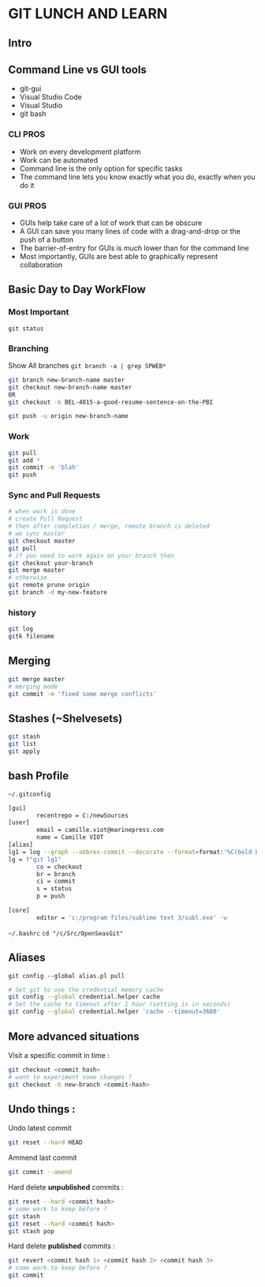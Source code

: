 
# GIT LUNCH AND LEARN

## Intro

## Command Line vs GUI tools

* git-gui
* Visual Studio Code
* Visual Studio
* git bash

### CLI PROS

* Work on every development platform
* Work can be automated
* Command line is the only option for specific tasks
* The command line lets you know exactly what you do, exactly when you do it

### GUI PROS

* GUIs help take care of a lot of work that can be obscure
* A GUI can save you many lines of code with a drag-and-drop or the push of a button
* The barrier-of-entry for GUIs is much lower than for the command line
* Most importantly, GUIs are best able to graphically represent collaboration

## Basic Day to Day WorkFlow

### Most Important

``git status``

### Branching

Show All branches ``git branch -a | grep SPWEB*``

``` sh
git branch new-branch-name master
git checkout new-branch-name master
OR
git checkout -b BEL-4015-a-good-resume-sentence-on-the-PBI
```

``` sh
git push -u origin new-branch-name
```

### Work

``` sh
git pull
git add *
git commit -m 'blah'
git push
```

### Sync and Pull Requests

``` bash
# when work is done
# create Pull Request
# then after completion / merge, remote branch is deleted
# we sync master
git checkout master
git pull
# if you need to work again on your branch then
git checkout your-branch
git merge master
# otherwise
git remote prune origin
git branch -d my-new-feature
```

### history

``` sh
git log
gitk filename
```

## Merging

``` sh
git merge master
# merging mode
git commit -m 'fixed some merge conflicts'
```

## Stashes (~Shelvesets)

``` sh
git stash
git list
git apply
```

## bash Profile

``~/.gitconfig``

``` sh
[gui]
        recentrepo = C:/newSources
[user]
        email = camille.viot@marinepress.com
        name = Camille VIOT
[alias]
lg1 = log --graph --abbrev-commit --decorate --format=format:'%C(bold blue)%h%C(reset) - %C(bold green)(%ar)%C(reset) %C(white)%s%C(reset) %C(dim white)- %an%C(reset)%C(bold yellow)%d%C(reset)' --all
lg = !"git lg1"
        co = checkout
        br = branch
        ci = commit
        s = status
        p = push

[core]
        editor = 'c:/program files/sublime text 3/subl.exe' -w
```

``~/.bashrc``
``cd "/c/Src/OpenSeasGit"``

## Aliases

``git config --global alias.pl pull``

``` sh
# Set git to use the credential memory cache
git config --global credential.helper cache
# Set the cache to timeout after 1 hour (setting is in seconds)
git config --global credential.helper 'cache --timeout=3600'
```

## More advanced situations

Visit a specific commit in time :

``` sh
git checkout <commit hash>
# want to experiment some changes ?
git checkout -b new-branch <commit-hash>
```

## Undo things :

Undo latest commit

``` sh
git reset --hard HEAD
```

Ammend last commit

```sh
git commit --amend
```

Hard delete **unpublished** commits :

``` sh
git reset --hard <commit hash>
# some work to keep before ?
git stash
git reset --hard <commit hash>
git stash pop
```

Hard delete **published** commits :

``` sh
git revert <commit hash 1> <commit hash 2> <commit hash 3>
# some work to keep before ?
git commit
```